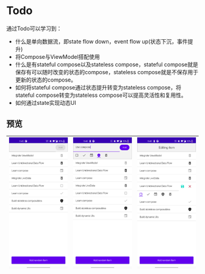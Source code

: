 # Todo
通过Todo可以学习到：

- 什么是单向数据流，即state flow down，event flow up(状态下沉，事件提升)
- 将Compose与ViewModel搭配使用
- 什么是有stateful compose以及stateless compose，stateful compose就是保存有可以随时改变的状态的compose，stateless compose就是不保存用于更新的状态的compose。
- 如何将stateful compose通过状态提升转变为stateless compose，将stateful compose转变为stateless compose可以提高灵活性和复用性。
- 如何通过state实现动态UI

## 预览

| <img  src="./preview/1.png" width=300/> | <img src="./preview/2.png" width=300/> | <img src="./preview/3.png" width=300/> |
| --------------------------------------- | -------------------------------------- | -------------------------------------- |

